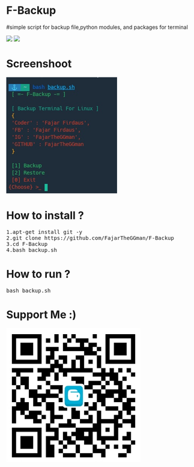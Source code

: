 # F-Backup
#simple script for backup file,python modules, and packages for terminal

![](https://img.shields.io/badge/Language-Bash-lime) ![](https://img.shields.io/badge/Version-1.0-yellow)

# Screenshoot

![alt-text](https://github.com/FajarTheGGman/F-Backup/blob/master/.img/Screenshot_2020-03-10-20-56-32-782_com.termux.png)

# How to install ?

<pre>
1.apt-get install git -y
2.git clone https://github.com/FajarTheGGman/F-Backup
3.cd F-Backup
4.bash backup.sh
</pre>

# How to run ?

<pre>
bash backup.sh
</pre>

# Support Me :)
![donate](https://raw.githubusercontent.com/FajarTheGGman/F-Tools/master/.images/donate.jpeg)
